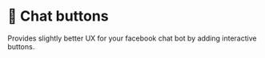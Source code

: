 # 🤖 Chat buttons

Provides slightly better UX for your facebook chat bot by adding interactive buttons.
